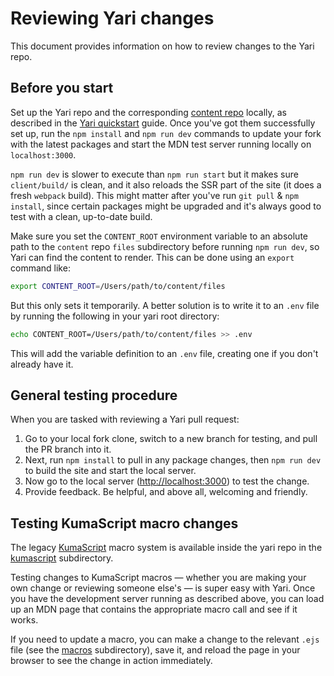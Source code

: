 # Reviewing Yari changes

This document provides information on how to review changes to the Yari repo.

## Before you start

Set up the Yari repo and the corresponding
[content repo](https://github.com/mdn/content) locally, as described in the
[Yari quickstart](../README.md#quickstart) guide. Once you've got them
successfully set up, run the `npm install` and `npm run dev` commands to update
your fork with the latest packages and start the MDN test server running locally
on `localhost:3000`.

`npm run dev` is slower to execute than `npm run start` but it makes sure
`client/build/` is clean, and it also reloads the SSR part of the site (it does
a fresh `webpack` build). This might matter after you've run `git pull` &
`npm install`, since certain packages might be upgraded and it's always good to
test with a clean, up-to-date build.

Make sure you set the `CONTENT_ROOT` environment variable to an absolute path to
the `content` repo `files` subdirectory before running `npm run dev`, so Yari
can find the content to render. This can be done using an `export` command like:

```bash
export CONTENT_ROOT=/Users/path/to/content/files
```

But this only sets it temporarily. A better solution is to write it to an `.env`
file by running the following in your yari root directory:

```bash
echo CONTENT_ROOT=/Users/path/to/content/files >> .env
```

This will add the variable definition to an `.env` file, creating one if you
don't already have it.

## General testing procedure

When you are tasked with reviewing a Yari pull request:

1. Go to your local fork clone, switch to a new branch for testing, and pull the
   PR branch into it.
2. Next, run `npm install` to pull in any package changes, then `npm run dev` to
   build the site and start the local server.
3. Now go to the local server (<http://localhost:3000>) to test the change.
4. Provide feedback. Be helpful, and above all, welcoming and friendly.

## Testing KumaScript macro changes

The legacy
[KumaScript](https://developer.mozilla.org/en-US/docs/MDN/Tools/KumaScript)
macro system is available inside the yari repo in the
[kumascript](https://github.com/mdn/yari/tree/main/kumascript) subdirectory.

Testing changes to KumaScript macros — whether you are making your own change or
reviewing someone else's — is super easy with Yari. Once you have the
development server running as described above, you can load up an MDN page that
contains the appropriate macro call and see if it works.

If you need to update a macro, you can make a change to the relevant `.ejs` file
(see the [macros](https://github.com/mdn/yari/tree/main/kumascript/macros)
subdirectory), save it, and reload the page in your browser to see the change in
action immediately.
